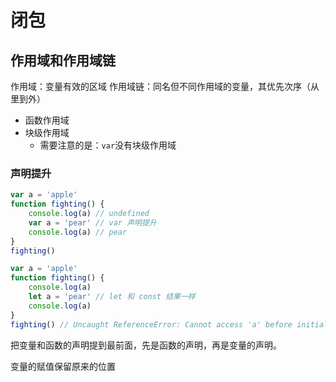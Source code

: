 # 闭包

## 作用域和作用域链

作用域：变量有效的区域
作用域链：同名但不同作用域的变量，其优先次序（从里到外）

* 函数作用域
* 块级作用域
  * 需要注意的是：`var`没有块级作用域

### 声明提升
```js
var a = 'apple'
function fighting() {
    console.log(a) // undefined
    var a = 'pear' // var 声明提升
    console.log(a) // pear
}
fighting()

var a = 'apple'
function fighting() {
    console.log(a) 
    let a = 'pear' // let 和 const 结果一样
    console.log(a)
}
fighting() // Uncaught ReferenceError: Cannot access 'a' before initialization
```

把变量和函数的声明提到最前面，先是函数的声明，再是变量的声明。

变量的赋值保留原来的位置

